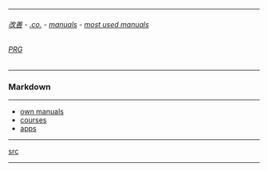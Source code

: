
---

###### [改善](https://github.com/ttltrk/0C/blob/master/README.MD) - [.co.](https://github.com/ttltrk/PRG/blob/master/CODING.MD) - [manuals](https://github.com/ttltrk/PRG/blob/master/MAN.MD) - [most used manuals](https://github.com/ttltrk/PRG/blob/master/MUM.MD)

###### [PRG](https://github.com/ttltrk/PRG)

---

### Markdown

---

* [own manuals]()
* [courses]()
* [apps]()

---

[src](https://guides.github.com/pdfs/markdown-cheatsheet-online.pdf)

---
